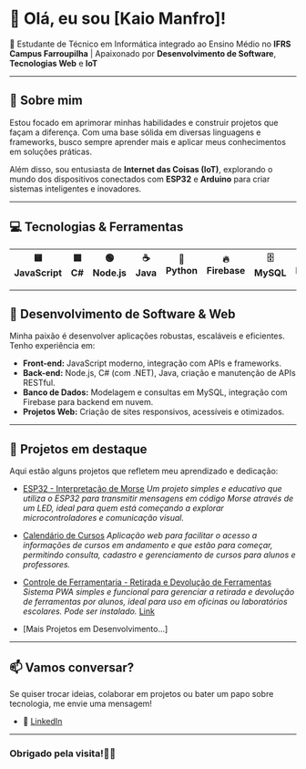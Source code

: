 # 👋 Olá, eu sou [Kaio Manfro]!

🚀 Estudante de Técnico em Informática integrado ao Ensino Médio no **IFRS Campus Farroupilha** | Apaixonado por **Desenvolvimento de Software**, **Tecnologias Web** e **IoT**

---

## 🎯 Sobre mim

Estou focado em aprimorar minhas habilidades e construir projetos que façam a diferença. Com uma base sólida em diversas linguagens e frameworks, busco sempre aprender mais e aplicar meus conhecimentos em soluções práticas.

Além disso, sou entusiasta de **Internet das Coisas (IoT)**, explorando o mundo dos dispositivos conectados com **ESP32** e **Arduino** para criar sistemas inteligentes e inovadores.

---

## 💻 Tecnologias & Ferramentas

| 🟨 JavaScript | 🟦 C# | 🟢 Node.js | ☕ Java | 🐍 Python | 🔥 Firebase | 🗄️ MySQL | 🐘 PHP | 🌐 HTML | 🎨 CSS |
|--------------|-------|------------|--------|----------|-------|---------|------------|---------|--------|

---

## 🚀 Desenvolvimento de Software & Web

Minha paixão é desenvolver aplicações robustas, escaláveis e eficientes. Tenho experiência em:

- **Front-end:** JavaScript moderno, integração com APIs e frameworks.
- **Back-end:** Node.js, C# (com .NET), Java, criação e manutenção de APIs RESTful.
- **Banco de Dados:** Modelagem e consultas em MySQL, integração com Firebase para backend em nuvem.
- **Projetos Web:** Criação de sites responsivos, acessíveis e otimizados.

---

## 🔗 Projetos em destaque

Aqui estão alguns projetos que refletem meu aprendizado e dedicação:

- [ESP32 - Interpretação de Morse](https://github.com/dev-kaio/ESP32-LedMorse.git)
  *Um projeto simples e educativo que utiliza o ESP32 para transmitir mensagens em código Morse através de um LED, ideal para quem está começando a explorar microcontroladores e comunicação visual.*
  
- [Calendário de Cursos](https://github.com/dev-kaio/CalendarioSENAI.git)
  *Aplicação web para facilitar o acesso a informações de cursos em andamento e que estão para começar, permitindo consulta, cadastro e gerenciamento de cursos para alunos e professores.*

- [Controle de Ferramentaria - Retirada e Devolução de Ferramentas](https://github.com/dev-kaio/Controle-de-Ferramentas.git)
  *Sistema PWA simples e funcional para gerenciar a retirada e devolução de ferramentas por alunos, ideal para uso em oficinas ou laboratórios escolares. Pode ser instalado.*
  [Link](https://dev-kaio.github.io/Controle-de-Ferramentas/)

- [Mais Projetos em Desenvolvimento...]  

---

## 📫 Vamos conversar?

Se quiser trocar ideias, colaborar em projetos ou bater um papo sobre tecnologia, me envie uma mensagem!
  
- 🔗 [LinkedIn](https://www.linkedin.com/in/dev-kaio)  

---

### Obrigado pela visita!🚀✨
